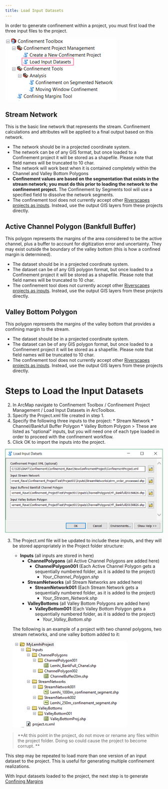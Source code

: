 ```yaml
---
title: Load Input Datasets
---
```


In order to generate confinement within a project, you must first load the three input files to the project.

![](Images/ArcToolbox-LoadDatasets.png)

## Stream Network
This is the basic line network that represents the stream. Confinement calculations and attributes will be applied to a final output based on this network. 

- The network should be in a projected coordinate system.
- The network can be of any GIS format, but once loaded to a Confinement project it will be stored as a shapefile. Please note that field names will be truncated to 10 char.
- The network will work best when it is contained completely within the Channel and Valley Bottom Polygons
- **Confinement values are based on the segmentation that exists in the stream network; you must do this prior to loading the network to the confinement project.** The Confinement by Segments tool will use a specified field to dissolve the network segments. 
- The confinement tool does not currently accept other [Riverscapes projects as inputs](https://github.com/SouthForkResearch/ConfinementTool/issues/10). Instead, use the output GIS layers from these projects directly.

## Active Channel Polygon (Bankfull Buffer)
This polygon represents the margins of the area considered to be the active channel, plus a buffer to account for digitization error and uncertainty. They may exist outside the boundary of the valley bottom (this is how a confined margin is determined).

- The dataset should be in a projected coordinate system.
- The dataset can be of any GIS polygon format, but once loaded to a Confinement project it will be stored as a shapefile. Please note that field names will be truncated to 10 char.
- The confinement tool does not currently accept other [Riverscapes projects as inputs](https://github.com/SouthForkResearch/ConfinementTool/issues/10).  Instead, use the output GIS layers from these projects directly.

## Valley Bottom Polygon 
This polygon represents the margins of the valley bottom that provides a confining margin to the stream. 

- The dataset should be in a projected coordinate system.
- The dataset can be of any GIS polygon format, but once loaded to a Confinement project it will be stored as a shapefile. Please note that field names will be truncated to 10 char.
- The confinement tool does not currently accept other [Riverscapes projects as inputs](https://github.com/SouthForkResearch/ConfinementTool/issues/10).  Instead, use the output GIS layers from these projects directly.

# Steps to Load the Input Datasets

2. In ArcMap navigate to Confinement Toolbox / Confinement Project Management /  Load Input Datasets in ArcToolbox.
  1. Specify the Project.xml file created in step 1.
  2. Specify the following three inputs to the project:
    * Stream Network
    * Channel/Bankfull Buffer Polygon
    * Valley Bottom Polygon 
    > These are listed as "optional" inputs, but you will need one of each type loaded in order to proceed with the confinement workflow.
  3. Click OK to import the inputs into the project.

![Add Inputs Tool](Images/AddInputsToProjectToolWindow.PNG)

3. The Project.xml file will be updated to include these inputs, and they will be stored appropriately in the Project folder structure:

   * **Inputs** (all inputs are stored in here)
     * **ChannelPolygons** (all Active Channel Polygons are added here)
       * **ChannelPolygon001** (Each Active Channel Polygon gets a sequentially numbered folder, as it is added to the project)
         * *Your_Channel_Polygon.shp*
     * **StreamNetworks** (all Stream Networks are added here)
       - **StreamNetwork001** (Each Stream Network gets a sequentially numbered folder, as it is added to the project)
         - *Your_Stream_Network.shp*
     * **ValleyBottoms** (all Valley Bottom Polygons are added here)
       - **ValleyBottom001** (Each Valley Bottom Polygon gets a sequentially numbered folder, as it is added to the project)
         - *Your_Valley_Bottom.shp*

   The following is an example of a project with two channel polygons, two stream networks, and one valley bottom added to it:

   ![](Images/Folder-ProjectInputs.png)

> **At this point in the project, do not move or rename any files within the project folder. Doing so could cause the project to become corrupt. **
>

This step may be repeated to load more than one version of an input dataset to the project. This is useful for generating multiple confinement realizations.

With Input datasets loaded to the project, the next step is to generate [Confining Margins](Generate-Confining-Margins)

